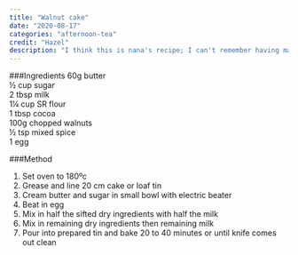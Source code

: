 ```yaml
---
title: "Walnut cake"
date: "2020-08-17"
categories: "afternoon-tea"
credit: "Hazel"
description: "I think this is nana's recipe; I can't remember having made this one."
---
```


###Ingredients
60g butter  
½ cup sugar  
2 tbsp milk  
1¼ cup SR flour  
1 tbsp cocoa  
100g chopped walnuts  
½ tsp mixed spice  
1 egg

###Method
1. Set oven to 180ºc
2. Grease and line 20 cm cake or loaf tin
3. Cream butter and sugar in small bowl with electric beater
4. Beat in egg
5. Mix in half the sifted dry ingredients with half the milk
6. Mix in remaining dry ingredients then remaining milk
7. Pour into prepared tin and bake 20 to 40 minutes or until knife comes out clean
